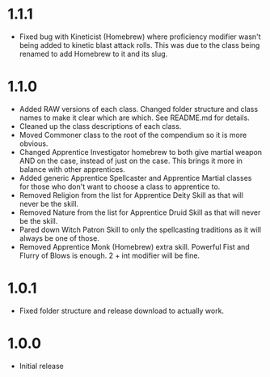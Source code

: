 # 1.1.1

- Fixed bug with Kineticist (Homebrew) where proficiency modifier wasn't being added to kinetic blast attack rolls. This was due to the class being renamed to add Homebrew to it and its slug.

# 1.1.0

- Added RAW versions of each class. Changed folder structure and class names to make it clear which are which. See README.md for details.
- Cleaned up the class descriptions of each class.
- Moved Commoner class to the root of the compendium so it is more obvious.
- Changed Apprentice Investigator homebrew to both give martial weapon AND on the case, instead of just on the case. This brings it more in balance with other apprentices.
- Added generic Apprentice Spellcaster and Apprentice Martial classes for those who don't want to choose a class to apprentice to.
- Removed Religion from the list for Apprentice Deity Skill as that will never be the skill.
- Removed Nature from the list for Apprentice Druid Skill as that will never be the skill.
- Pared down Witch Patron Skill to only the spellcasting traditions as it will always be one of those.
- Removed Apprentice Monk (Homebrew) extra skill. Powerful Fist and Flurry of Blows is enough. 2 + int modifier will be fine.

# 1.0.1

- Fixed folder structure and release download to actually work. 

# 1.0.0

- Initial release
